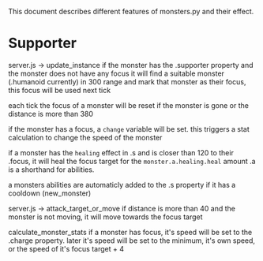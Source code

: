 This document describes different features of monsters.py and their effect.

# Supporter

server.js -> update_instance
if the monster has the .supporter property and the monster does not have any focus it will find a suitable monster (.humanoid currently) in 300 range and mark that monster as their focus, this focus will be used next tick

each tick the focus of a monster will be reset if the monster is gone or the distance is more than 380

if the monster has a focus, a `change` variable will be set. this triggers a stat calculation to change the speed of the monster

if a monster has the `healing` effect in .s and is closer than 120 to their .focus, it will heal the focus target for the `monster.a.healing.heal` amount .a is a shorthand for abilities.

a monsters abilities are automaticly added to the .s property if it has a cooldown (new_monster)

server.js -> attack_target_or_move
if distance is more than 40 and the monster is not moving, it will move towards the focus target

calculate_monster_stats
if a monster has focus, it's speed will be set to the .charge property.
later it's speed will be set to the minimum, it's own speed, or the speed of it's focus target + 4
